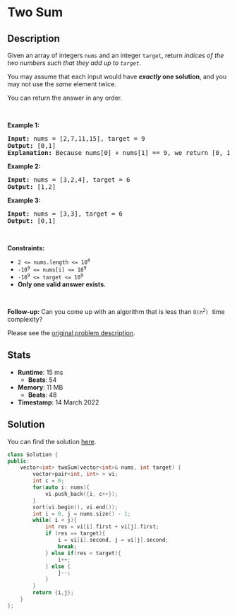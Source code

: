 # Two Sum

## Description

<p>Given an array of integers <code>nums</code>&nbsp;and an integer <code>target</code>, return <em>indices of the two numbers such that they add up to <code>target</code></em>.</p>

<p>You may assume that each input would have <strong><em>exactly</em> one solution</strong>, and you may not use the <em>same</em> element twice.</p>

<p>You can return the answer in any order.</p>

<p>&nbsp;</p>
<p><strong class="example">Example 1:</strong></p>

<pre>
<strong>Input:</strong> nums = [2,7,11,15], target = 9
<strong>Output:</strong> [0,1]
<strong>Explanation:</strong> Because nums[0] + nums[1] == 9, we return [0, 1].
</pre>

<p><strong class="example">Example 2:</strong></p>

<pre>
<strong>Input:</strong> nums = [3,2,4], target = 6
<strong>Output:</strong> [1,2]
</pre>

<p><strong class="example">Example 3:</strong></p>

<pre>
<strong>Input:</strong> nums = [3,3], target = 6
<strong>Output:</strong> [0,1]
</pre>

<p>&nbsp;</p>
<p><strong>Constraints:</strong></p>

<ul>
	<li><code>2 &lt;= nums.length &lt;= 10<sup>4</sup></code></li>
	<li><code>-10<sup>9</sup> &lt;= nums[i] &lt;= 10<sup>9</sup></code></li>
	<li><code>-10<sup>9</sup> &lt;= target &lt;= 10<sup>9</sup></code></li>
	<li><strong>Only one valid answer exists.</strong></li>
</ul>

<p>&nbsp;</p>
<strong>Follow-up:&nbsp;</strong>Can you come up with an algorithm that is less than <code>O(n<sup>2</sup>)</code><font face="monospace">&nbsp;</font>time complexity?

Please see the [original problem description](https://leetcode.com/problems/two-sum/).

## Stats

- **Runtime**: 15 ms
    - **Beats**: 54
- **Memory**: 11 MB
    - **Beats**: 48
- **Timestamp**: 14 March 2022

## Solution

You can find the solution [here](./two-sum.cpp).

```cpp
class Solution {
public:
    vector<int> twoSum(vector<int>& nums, int target) {
        vector<pair<int, int> > vi;
        int c = 0;
        for(auto i: nums){
            vi.push_back({i, c++});
        }
        sort(vi.begin(), vi.end());
        int i = 0, j = nums.size() - 1;
        while( i < j){
            int res = vi[i].first + vi[j].first;
            if (res == target){
                i = vi[i].second, j = vi[j].second;
                break;
            } else if(res < target){
                i++;
            } else {
                j--;
            }
        }
        return {i,j};
    }
};
```
